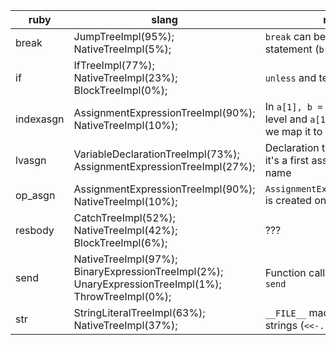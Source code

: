 ruby|slang|notes
--|--|--
break|JumpTreeImpl(95%); NativeTreeImpl(5%);|`break` can be followed by statement (`break if cond`)
if|IfTreeImpl(77%); NativeTreeImpl(23%); BlockTreeImpl(0%);|`unless` and ternary
indexasgn|AssignmentExpressionTreeImpl(90%); NativeTreeImpl(10%);|In `a[1], b = 42`, `masgn` is top level and `a[1]` is `indexasgn` (so we map it to Native)
lvasgn|VariableDeclarationTreeImpl(73%); AssignmentExpressionTreeImpl(27%);|Declaration tree is created if it's a first assignment for this name
op_asgn|AssignmentExpressionTreeImpl(90%); NativeTreeImpl(10%);|`AssignmentExpressionTreeImpl` is created only for `+=`
resbody|CatchTreeImpl(52%); NativeTreeImpl(42%); BlockTreeImpl(6%);|???
send|NativeTreeImpl(97%); BinaryExpressionTreeImpl(2%); UnaryExpressionTreeImpl(1%); ThrowTreeImpl(0%);|Function call and variables are `send` 
str|StringLiteralTreeImpl(63%); NativeTreeImpl(37%);|`__FILE__` macro and dynamic strings (`<<-...`)
